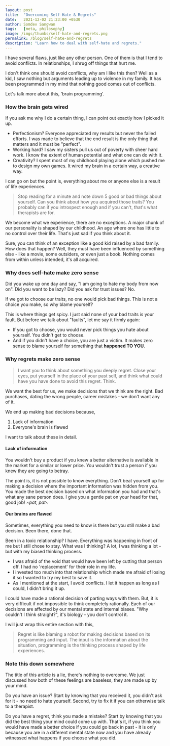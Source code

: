 ```yaml
---
layout: post
title:  "Overcoming Self-Hate & Regrets"
date:   2021-12-02 21:23:00 +0530
author: Somdev Sangwan
tags:   [meta, philosophy]
image: /imgs/thumbs/self-hate-and-regrets.png
permalink: /blog/self-hate-and-regrets
description: "Learn how to deal with self-hate and regrets."  
---
```


I have several flaws, just like any other person. One of them is that I tend to avoid conflicts. In relationships, I shrug off things that hurt me.

I don't think one should avoid conflicts, why am I like this then? Well as a kid, I saw nothing but arguments leading up to violence in my family. It has been programmed in my mind that nothing good comes out of conflicts.

Let's talk more about this, 'brain programming'.

### How the brain gets wired

If you ask me why I do a certain thing, I can point out exactly how I picked it up.

- Perfectionism? Everyone appreciated my results but never the failed efforts. I was made to believe that the end result is the only thing that matters and it must be "perfect".
- Working hard? I saw my sisters pull us out of poverty with sheer hard work. I know the extent of human potential and what one can do with it.
- Creativity? I spent most of my childhood playing alone which pushed me to design my own games. It wired my brain in a certain way, a creative way.

I can go on but the point is, everything about me or anyone else is a result of life experiences.

> Stop reading for a minute and note down 5 good or bad things about yourself. Can you think about how you acquired those traits? You probably can if you introspect enough and if you can't, that's what therapists are for.

We become what we experience, there are no exceptions. A major chunk of our personality is shaped by our childhood. An age where one has little to no control over their life. That's just sad if you think about it.

Sure, you can think of an exception like a good kid raised by a bad family. How does that happen? Well, they must have been influenced by something else - like a movie, some outsiders, or even just a book. Nothing comes from within unless intended, it's all acquired.

### Why does self-hate make zero sense

Did you wake up one day and say, "I am going to hate my body from now on". Did you want to be lazy? Did you ask for trust issues? No.

If we got to choose our traits, no one would pick bad things. This is not a choice you make, so why blame yourself?

This is where things get spicy. I just said none of your bad traits is your fault. But before we talk about "faults", let me say it firmly again:

- If you got to choose, you would never pick things you hate about yourself. You didn't get to choose.
- And if you didn't have a choice, you are just a victim. It makes zero sense to blame yourself for something that **happened TO YOU**.

### Why regrets make zero sense

> I want you to think about something you deeply regret. Close your eyes, put yourself in the place of your past self, and think what could have you have done to avoid this regret. Think.

We want the best for us, we make decisions that we think are the right. Bad purchases, dating the wrong people, career mistakes - we don't want any of it.

We end up making bad decisions because,
1. Lack of information
2. Everyone's brain is flawed

I want to talk about these in detail.

#### Lack of information

You wouldn't buy a product if you knew a better alternative is available in the market for a similar or lower price. You wouldn't trust a person if you knew they are going to betray.

The point is, it is not possible to know everything. Don't beat yourself up for making a decision where the important information was hidden from you. You made the best decision based on what information you had and that's what any sane person does. I give you a gentle pat on your head for that, good job! *\~pat, pat\~*

#### Our brains are flawed

Sometimes, everything you need to know is there but you still make a bad decision. Been there, done that.

Been in a toxic relationship? I have. Everything was happening in front of me but I still chose to stay. What was I thinking? A lot, I was thinking a lot - but with my biased thinking process.

- I was afraid of the void that would have been left by cutting that person off. I had no 'replacement' for their role in my life.
- I invested too much into that relationship which made me afraid of losing it so I wanted to try my best to save it.
- As I mentioned at the start, I avoid conflicts. I let it happen as long as I could, I didn't bring it up.

I could have made a rational decision of parting ways with them. But, it is very difficult if not impossible to think completely rationally. Each of our decisions are affected by our mental state and internal biases. "Why couldn't I think straight?", it's biology - you don't control it.

I will just wrap this entire section with this,

> Regret is like blaming a robot for making decisions based on its programming and input. The input is the information about the situation, programming is the thinking process shaped by life experiences.

### Note this down somewhere

The title of this article is a lie, there's nothing to overcome. We just discussed how both of these feelings are baseless, they are made up by your mind.

Do you have an issue? Start by knowing that you received it, you didn't ask for it - no need to hate yourself. Second, try to fix it if you can otherwise talk to a therapist.

Do you have a regret, think you made a mistake? Start by knowing that you did the best thing your mind could come up with. That's it, if you think you would have made a better choice if you could go back in past - it is only because you are in a different mental state now and you have already witnessed what happens if you choose what you did.
